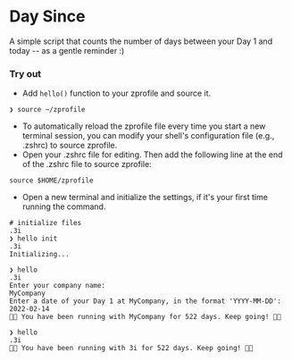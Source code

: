 # Day Since

A simple script that counts the number of days between your Day 1 and today -- as a gentle reminder :)


### Try out

- Add `hello()` function to your zprofile and source it.

```
❯ source ~/zprofile
```

- To automatically reload the zprofile file every time you start a new terminal session, you can modify your shell's configuration file (e.g., .zshrc) to source zprofile.
- Open your .zshrc file for editing. Then add the following line at the end of the .zshrc file to source zprofile:

```
source $HOME/zprofile
```

- Open a new terminal and initialize the settings, if it's your first time running the command.

```
# initialize files                                                                                                                                         .3i
❯ hello init                                                                                                                                                   .3i
Initializing...

❯ hello                                                                                                                                                        .3i
Enter your company name:
MyCompany
Enter a date of your Day 1 at MyCompany, in the format 'YYYY-MM-DD':
2022-02-14
👟👟 You have been running with MyCompany for 522 days. Keep going! 👟👟

❯ hello                                                                                                                                                        .3i
👟👟 You have been running with 3i for 522 days. Keep going! 👟👟
```
